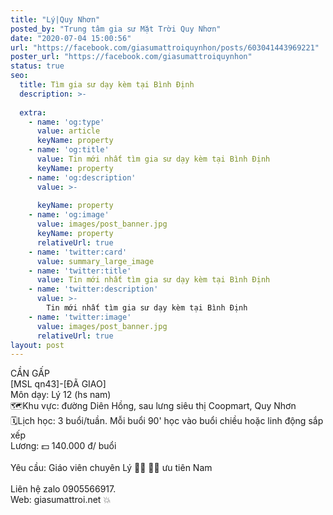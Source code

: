 ```yaml
---
title: "Lý|Quy Nhơn"
posted_by: "Trung tâm gia sư Mặt Trời Quy Nhơn"
date: "2020-07-04 15:00:56"
url: "https://facebook.com/giasumattroiquynhon/posts/603041443969221"
poster_url: "https://facebook.com/giasumattroiquynhon"
status: true
seo:
  title: Tìm gia sư dạy kèm tại Bình Định
  description: >-
    
  extra:
    - name: 'og:type'
      value: article
      keyName: property
    - name: 'og:title'
      value: Tin mới nhất tìm gia sư dạy kèm tại Bình Định
      keyName: property
    - name: 'og:description'
      value: >-
        
      keyName: property
    - name: 'og:image'
      value: images/post_banner.jpg
      keyName: property
      relativeUrl: true
    - name: 'twitter:card'
      value: summary_large_image
    - name: 'twitter:title'
      value: Tin mới nhất tìm gia sư dạy kèm tại Bình Định
    - name: 'twitter:description'
      value: >-
        Tin mới nhất tìm gia sư dạy kèm tại Bình Định
    - name: 'twitter:image'
      value: images/post_banner.jpg
      relativeUrl: true
layout: post
---
```

CẦN GẤP<br>[MSL qn43]-[ĐÃ GIAO]<br>Môn dạy: Lý 12 (hs nam)<br>🗺Khu vực: đường Diên Hồng, sau lưng siêu thị Coopmart, Quy Nhơn<br>🗓Lịch học: 3 buổi/tuần. Mỗi buổi 90' học vào buổi chiều hoặc linh động sắp xếp<br>Lương: 💵 140.000 đ/ buổi<br><br>Yêu cầu: Giáo viên chuyên Lý 👨‍🏫 👩‍🏫 ưu tiên Nam<br><br>Liên hệ zalo 0905566917.<br>Web: giasumattroi.net 💥
